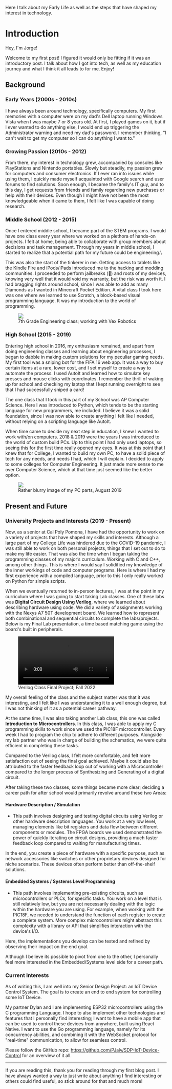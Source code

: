 Here I talk about my Early Life as well as the steps that have shaped my interest in technology.
# Introduction

Hey, I'm Jorge!

Welcome to my first post! I figured it would only be fitting if it was an introductory post. I talk about how I got into tech, as well as my education journey and what I think it all leads to for me. Enjoy!

## Background

### Early Years (2000s - 2010s)
I have always been around technology, specifically computers. My first memories with a computer were on my dad's Dell laptop running Windows Vista when I was maybe 7 or 8 years old. At first, I played games on it, but if I ever wanted to do anything else, I would end up triggering the Administrator warning and need my dad's password. I remember thinking, "I can't wait to get my computer so I can do anything I want to."

### Growing Passion (2010s - 2012)
From there, my interest in technology grew, accompanied by consoles like PlayStations and Nintendo portables. Slowly but steadily, my passion grew for computers and consumer electronics. If I ever ran into issues while using them, I quickly made myself acquainted with Google search and user forums to find solutions. Soon enough, I became the family's IT guy, and to this day, I get requests from friends and family regarding new purchases or help with their devices. Even though I might have not been the most knowledgeable when it came to them, I felt like I was capable of doing research.

### Middle School (2012 - 2015)
Once I entered middle school, I became part of the STEM programs. I would have one class every year where we worked on a plethora of hands-on projects. I felt at home, being able to collaborate with group members about decisions and task management. Through my years in middle school, I started to realize that a potential path for my future could be engineering.\

This was also the start of the tinkerer in me. Getting access to tablets like the Kindle Fire and iPods/iPads introduced me to the hacking and modding communities. I proceeded to perform jailbreaks (🍍) and roots of my devices, knowing very well that it would void my warranty, but the risk was worth it. I had bragging rights around school, since I was able to add as many Diamonds as I wanted in Minecraft Pocket Edition. A vital class I took here was one where we learned to use Scratch, a block-based visual programming language. It was my introduction to the world of programming.

<figure>
  <a class="postImg" href="#" onclick="openModal(event, 'https://pjalv.com/file/01_12_20_2023_IntroBack/mid_school.jpeg')">
    <img src="https://pjalv.com/file/01_12_20_2023_IntroBack/mid_school.jpeg">
    </a>
    <figcaption>7th Grade Engineering class; working with Vex Robotics</figcaption>
</figure>

### High School (2015 - 2019)
Entering high school in 2016, my enthusiasm remained, and apart from doing engineering classes and learning about engineering processes, I began to dabble in making custom solutions for my peculiar gaming needs. My first tool was a sniping bot for the FIFA 16 web app. It was a way to buy certain items at a rare, lower cost, and I set myself to create a way to automate the process. I used AutoIt and learned how to simulate key presses and mouse clicks with coordinates. I remember the thrill of waking up for school and checking my laptop that I kept running overnight to see that I had successfully sniped a card!

The one class that I took in this part of my School was AP Computer Science. Here I was introduced to Python, which tends to be the starting language for new programmers, me included. I believe it was a solid foundation, since I was now able to create anything I felt like I needed, without relying on a scripting language like AutoIt.

When time came to decide my next step in education, I knew I wanted to work with/on computers. 2018 & 2019 were the years I was introduced to the world of custom build PCs. Up to this point I had only used laptops, so seeing this for the first time really opened my eyes. It was at this point that I knew that for College, I wanted to build my own PC, to have a solid piece of tech for any needs, and needs I had, which I will explain. I decided to apply to some colleges for Computer Engineering. It just made more sense to me over Computer Science, which at that time just seemed like the better option. 

<figure>
  <a class="postImg" href="#" onclick="openModal(event, 'https://pjalv.com/file/01_12_20_2023_IntroBack/pc_build.jpeg')">
    <img src="https://pjalv.com/file/01_12_20_2023_IntroBack/pc_build.jpeg">
    </a>
    <figcaption>Rather blurry image of my PC parts, August 2019</figcaption>
</figure>

## Present and Future

### University Projects and Interests (2019 - Present)

Now, as a senior at Cal Poly Pomona, I have had the opportunity to work on a variety of projects that have shaped my skills and interests. Although a large part of my College Life was hindered due to the COVID-19 pandemic, I was still able to work on both personal projects, things that I set out to do to make my life easier. That was also the time when I began taking the programming classes of my major’s curriculum. Working with C and C++, among other things. This is where I would say I solidified my knowledge of the inner workings of code and computer programs. Here is where I had my first experience with a compiled language, prior to this I only really worked on Python for simple scripts.

When we eventually returned to in-person lectures, I was at the point in my curriculum where I was going to start taking Lab classes. One of these labs was __Digital Circuit Design Using Verilog__, where we learned about describing hardware using code. We did a variety of assignments working with the Nexys A7 50T development board. We learned how to represent both combinational and sequential circuits to complete the labs/projects. Below is my Final Lab presentation, a time based matching game using the board's built in peripherals.

<figure>
<video controls>
  <source src="https://pjalv.com/file/01_12_20_2023_IntroBack/3300L_Final.mp4" type="video/mp4">
</video>
    <figcaption>Verilog Class Final Project; Fall 2022</figcaption>
</figure>

My overall feeling of the class and the subject matter was that it was interesting, and I felt like I was understanding it to a well enough degree, but I was not thinking of it as a potential career pathway.

At the same time, I was also taking another Lab class, this one was called __Introduction to Microcontrollers__. In this class, I was able to apply my C programming skills to work since we used the PIC18F microcontroller. Every week I had to program the chip to adhere to different purposes. Alongside my lab partner who was in charge of building the schematics, we were quite efficient in completing these tasks.

Compared to the Verilog class, I felt more comfortable, and felt more satisfaction out of seeing the final goal achieved. Maybe it could also be attributed to the faster feedback loop out of working with a Microcontroller compared to the longer process of Synthesizing and Generating of a digital circuit. 

After taking these two classes, some things became more clear; deciding a career path for after school would primarily revolve around these two Areas:

#### Hardware Description / Simulation

- This path involves designing and testing digital circuits using Verilog or other hardware description languages. You work at a very low level, managing elements like bit registers and data flow between different components or modules. The FPGA boards we used demonstrated the power of quickly iterating on circuit designs, providing a much faster feedback loop compared to waiting for manufacturing times.

In the end, you create a piece of hardware with a specific purpose, such as network accessories like switches or other proprietary devices designed for niche scenarios. These devices often perform better than off-the-shelf solutions.


#### Embedded Systems / Systems Level Programming
- This path involves implementing pre-existing circuits, such as microcontrollers or PLCs, for specific tasks. You work on a level that is still relatively low, but you are not necessarily dealing with the logic within the hardware you are using. For example, when working with the PIC18F, we needed to understand the function of each register to create a complete system. More complex microcontrollers might abstract this complexity with a library or API that simplifies interaction with the device's I/O.

Here, the implementations you develop can be tested and refined by observing their impact on the end goal.

Although I believe its possible to pivot from one to the other, I personally feel more interested in the Embedded/Systems level side for a career path. 


### Current Interests

As of writing this, I am well into my Senior Design Project: an IoT Device Control System. The goal is to create an end to end system for controlling some IoT Device.

My partner Dylan and I are implementing ESP32 microcontrollers using the C programming Language. I hope to also implement other technologies and features that I personally find interesting; I want to have a mobile app that can be used to control these devices from anywhere, built using React Native. I want to use the Go programming language, namely for its concurrency abilities, and combining it with the WebSocket protocol for "real-time" communication, to allow for seamless control.

Please follow the GitHub repo: https://github.com/PJalv/SDP-IoT-Device-Control for an overview of it all.
<hr>
If you are reading this, thank you for reading through my first blog post. I have always wanted a way to just write about anything I find interesting or others could find useful, so stick around for that and much more!

